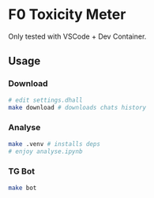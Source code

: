 # F0 Toxicity Meter

Only tested with VSCode + Dev Container.

## Usage

### Download

```sh
# edit settings.dhall
make download # downloads chats history
```

### Analyse

```sh
make .venv # installs deps
# enjoy analyse.ipynb
```

### TG Bot

```sh
make bot
```